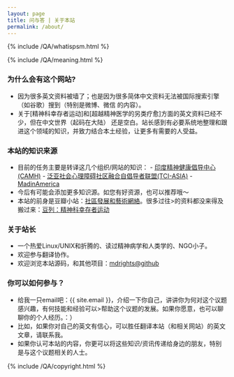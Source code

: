 ```yaml
---
layout: page
title: 问与答 | 关于本站
permalink: /about/
---
```

{% include /QA/whatispsm.html %}

{% include /QA/meaning.html %}

### 为什么会有这个网站?
- 因为很多英文资料被墙了；也是因为很多简体中文资料无法被国际搜索引擎（如谷歌）搜到（特别是微博、微信
的内容）。
- 关于[精神科幸存者运动]和[超越精神医学的另类疗愈]方面的英文资料已经不少，但在中文世界（起码在大陆）
还是空白。站长感到有必要系统地整理和跟进这个领域的知识，并致力结合本土经验，让更多有需要的人受益。  

### 本站的知识来源
- 目前的任务主要是转译这几个组织/网站的知识：
        - [印度精神健康倡导中心(CAMH)](https://www.camh.com)
        - [泛亚社会心理障碍社区融合自倡导者联盟(TCI-ASIA)](https://transformingcommunitiesforinclusion.wordpress.com)
        - [MadinAmerica](http://www.madinamerica.com)
- 今后有可能会添加更多知识源。如您有好资源，也可以推荐哦～
- 本站的前身是豆瓣小站：[社區發展和藝術網絡](http://site.douban.com/216443/room/2955353/)。很多过往>的资料都没来得及搬过来：[豆列：精神科幸存者运动](http://www.douban.com/doulist/37393203/)  

### 关于站长
- 一个热爱Linux/UNIX和折腾的、读过精神病学和人类学的、NGO小子。
- 欢迎参与翻译协作。
- 欢迎浏览本站源码，和其他项目：[mdrights@github](https://github.com/mdrights)  

### 你可以如何参与？
- 给我一只email吧：{{ site.email }}，介绍一下你自己，讲讲你为何对这个议题感兴趣，有何技能和经验可以>帮助这个议题的发展。如果你愿意，也可以聊聊你的个人经历。：）
- 比如，如果你对自己的英文有信心，可以胜任翻译本站（和相关网站）的英文文章，请联系我。
- 如果你认可本站的内容，你更可以将这些知识/资讯传递给身边的朋友，特别是与这个议题相关的人士。  

{% include /QA/copyright.html %}

